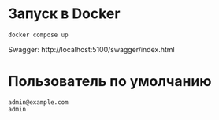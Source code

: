 # Запуск в Docker
`docker compose up`

Swagger: http://localhost:5100/swagger/index.html

# Пользователь по умолчанию
```
admin@example.com
admin
```